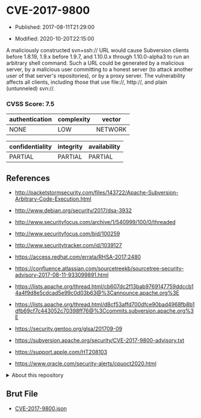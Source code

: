 # CVE-2017-9800

- Published: 2017-08-11T21:29:00

- Modified: 2020-10-20T22:15:00

A maliciously constructed svn+ssh:// URL would cause Subversion clients before 1.8.19, 1.9.x before 1.9.7, and 1.10.0.x through 1.10.0-alpha3 to run an arbitrary shell command. Such a URL could be generated by a malicious server, by a malicious user committing to a honest server (to attack another user of that server's repositories), or by a proxy server. The vulnerability affects all clients, including those that use file://, http://, and plain (untunneled) svn://.

### CVSS Score: **7.5**

| authentication | complexity | vector |
| --- | --- | --- |
| NONE | LOW | NETWORK |

| confidentiality | integrity | availability |
| --- | --- | --- |
| PARTIAL | PARTIAL | PARTIAL |

## References

* http://packetstormsecurity.com/files/143722/Apache-Subversion-Arbitrary-Code-Execution.html

* http://www.debian.org/security/2017/dsa-3932

* http://www.securityfocus.com/archive/1/540999/100/0/threaded

* http://www.securityfocus.com/bid/100259

* http://www.securitytracker.com/id/1039127

* https://access.redhat.com/errata/RHSA-2017:2480

* https://confluence.atlassian.com/sourcetreekb/sourcetree-security-advisory-2017-08-11-933099891.html

* https://lists.apache.org/thread.html/cb607dc2f13bab9769147759ddccb14a4f9d8e5cdcad5e99c0d03b63@%3Cannounce.apache.org%3E

* https://lists.apache.org/thread.html/d8cf53affd700dfce90bad4968fb8b1dfb69cf7c443052c70398ff76@%3Ccommits.subversion.apache.org%3E

* https://security.gentoo.org/glsa/201709-09

* https://subversion.apache.org/security/CVE-2017-9800-advisory.txt

* https://support.apple.com/HT208103

* https://www.oracle.com/security-alerts/cpuoct2020.html

<details>
<summary>About this repository</summary> 

  This repository is part of the project [Live Hack CVE](https://github.com/Live-Hack-CVE). Main website can be found [www.live-hack.org](https://www.live-hack.org) 
  
  Made by [Sn0wAlice](https://github.com/Sn0wAlice) for the people that care about security and need to have a feed of the latest CVEs. Hope you enjoy it, don't forget to star the repo and follow me on [Twitter](https://twitter.com/Sn0wAlice) and [Github](https://github.com/Sn0wAlice). And that is my [personnal website](https://www.alice-snow.me/)

  - [Home Page](https://github.com/Live-Hack-CVE)
  - [Framework](https://github.com/Live-Hack-CVE/cve-framework)
  - [CVE database](https://github.com/Live-Hack-CVE/full_database)
  - [Changelog](https://github.com/Live-Hack-CVE/Changelog)
</details>

## Brut File

* [CVE-2017-9800.json](https://raw.githubusercontent.com/Live-Hack-CVE/full_database/main/cves/2017/CVE-2017-9800.json)

